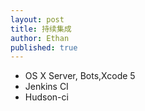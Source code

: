 ```yaml
---
layout: post
title: 持续集成
author: Ethan
published: true
---
```


- OS X Server, Bots,Xcode 5
- Jenkins CI
- Hudson-ci

